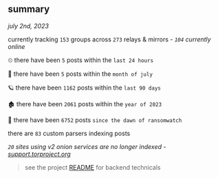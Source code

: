 
## summary
_july 2nd, 2023_

currently tracking `153` groups across `273` relays & mirrors - _`104` currently online_

⏲ there have been `5` posts within the `last 24 hours`

🦈 there have been `5` posts within the `month of july`

🪐 there have been `1162` posts within the `last 90 days`

🏚 there have been `2061` posts within the `year of 2023`

🦕 there have been `6752` posts `since the dawn of ransomwatch`

there are `83` custom parsers indexing posts

_`20` sites using v2 onion services are no longer indexed - [support.torproject.org](https://support.torproject.org/onionservices/v2-deprecation/)_

> see the project [README](https://github.com/joshhighet/ransomwatch#ransomwatch--) for backend technicals
